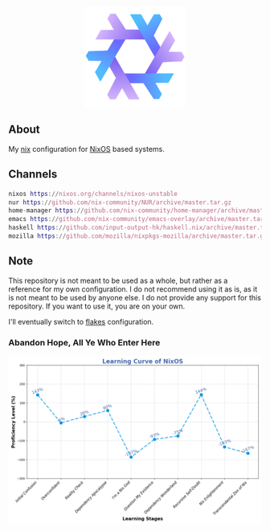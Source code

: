<div align="center">
  <img src="imgs/nix.png" alt="Nix icon" widdth="200" height="200">
</div>

## About

My [nix](https://nixos.org/learn.html) configuration for [NixOS](https://nixos.org) based systems.

## Channels

```nix
nixos https://nixos.org/channels/nixos-unstable
nur https://github.com/nix-community/NUR/archive/master.tar.gz
home-manager https://github.com/nix-community/home-manager/archive/master.tar.gz
emacs https://github.com/nix-community/emacs-overlay/archive/master.tar.gz
haskell https://github.com/input-output-hk/haskell.nix/archive/master.tar.gz
mozilla https://github.com/mozilla/nixpkgs-mozilla/archive/master.tar.gz
```

## Note

This repository is not meant to be used as a whole, but rather as a reference for my own configuration. I do not recommend using it as is, as it is not meant to be used by anyone else. I do not provide any support for this repository. If you want to use it, you are on your own.

I'll eventually switch to [flakes](https://nixos.wiki/wiki/Flakes) configuration.

### Abandon Hope, All Ye Who Enter Here
![NixOS Learning Curve Graph](imgs/nixos-learning-curve.png)
